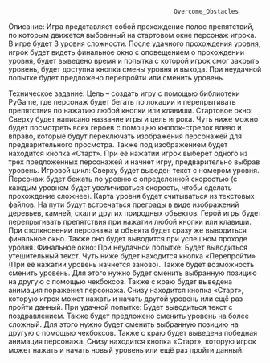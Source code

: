                                                   Overcome_Obstacles

Описание:
    Игра представляет собой прохождение полос препятствий, по которым движется выбранный на стартовом окне персонаж игрока.
  В игре будет 3 уровня сложности. После удачного прохождения уровня, игрок будет видеть финальное окно с оповещением о прохождении уровня, будет выведено время и попытка с которой игрок смог закрыть уровень,
  будет доступна кнопка смены уровня и выхода. При неудачной попытке будет предложено перепройти или сменить уровень.

Техническое задание:
    Цель – создать игру с помощью библиотеки PyGame, где персонаж будет бегать по локации и перепрыгивать препятствия по нажатию любой кнопки или клавиши.
  Стартовое окно: Сверху будет написано название игры и цель игрока. Чуть ниже можно будет посмотреть всех героев с помощью кнопок-стрелок влево и вправо, которые будут переключать изображения персонажей для предварительного просмотра. Также под изображением будет находится кнопка «Старт». При её нажатии игрок выберет одного из трех предложенных персонажей и начнет игру, предварительно выбрав уровень. 
  Игровой цикл: Сверху будет выведен текст с номером уровня. Персонаж будет бежать по уровню с определенной скоростью (с каждым уровнем будет увеличиваться скорость, чтобы сделать прохождение сложнее). Карта уровня будет считываться из текстовых файлов. На пути будут встречаться преграды в виде изображений деревьев, камней, скал и других природных объектов. Герой игры будет перепрыгивать препятствия при нажатии любой кнопки или клавиши. При столкновении персонажа и объекта будет сразу же выводиться финальное окно.  Также оно будет выводится при успешном проходе уровня. 
  Финальное окно: При неудачной попытке: Будет выводиться утешительный текст. Чуть ниже будет находится кнопка «Перепройти» (При её нажатии уровень начнется заново). Также будет возможность сменить уровень. Для этого нужно будет сменить выбранную позицию на другую с помощью чекбоксов. Также с краю будет выведена анимация поражения персонажа. Снизу находится кнопка «Старт», которую игрок может нажать и начать другой уровень или ещё раз пройти данный. При удачной попытке: Будет выводиться текст с поздравлением. Также будет предложено сменить уровень на более сложный. Для этого нужно будет сменить выбранную позицию на другую с помощью чекбоксов. Также с краю будет выведена победная анимация персонажа. Снизу находится кнопка «Старт», которую игрок может нажать и начать новый уровень или ещё раз пройти данный.
